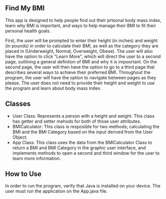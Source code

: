 ## Find My BMI

This app is designed to help people find out their prtsonal body mass index, learn why BMI is important, and ways to help manage their BMI to fit their personal health goals. 

First, the user will be prompted to enter their height (in inches) and weight (in pounds) in order to calculate their BMI, as well as the category they are placed in (Underweight, Normal, Overweight, Obese). 
The user will also have the option to click "Learn More", which will direct the user to a second page, outlining a general defintion of BMI and why it is impoortant. 
On the second page, the user will then have the option to go to a third page that describes several ways to achieve their preferred BMI. Throughout the program, the user will have the option to navigate between pages as they please. 
The user does not need to provide their height and weight to use the program and learn about body mass index. 

## Classes

- User Class: Represents a person with a height and weight. This class has getter and setter mehods for both of those user attributes.
- BMICalculator: This class is resposible for two methods; calculating the BMI and the BMI Category based on the input derived from the User Object.
- App Class: This class uses the data from the BMICalculator Class to return a BMI and BMI Category in the graphic user interface, and implements methods to open a second and third window for the user to learn more information. 

## How to Use

In order to run the program, verify that Java is installed on your device. The user must run the application on the App.java file. 

